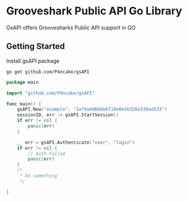 # Grooveshark Public API Go Library

GsAPI offers Groovesharks Public API support in GO

## Getting Started

Install gsAPI package

~~~
go get github.com/P4ncake/gsAPI
~~~ 

~~~ go
package main 

import "github.com/P4ncake/gsAPI"

func main() {
	gsAPI.New("example", "1a79a4d60de6718e8e5b326e338ae533")
	sessionID, err := gsAPI.StartSession()
	if err != nil {
		panic(err)
	}

	_, err = gsAPI.Authenticate("user", "login")
	if err != nil {
		// Auth Failed
		panic(err)
	}
	/*
	 * Do something 
	 */

}

~~~
